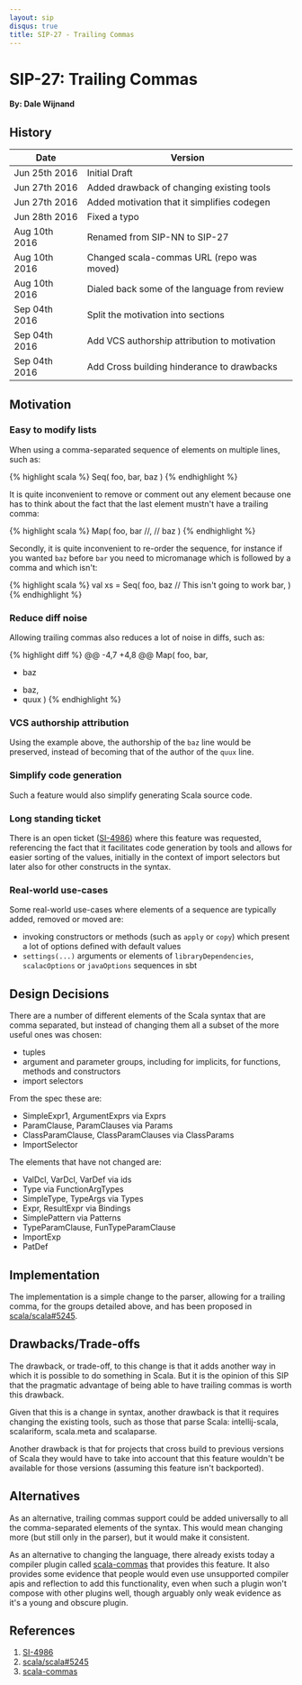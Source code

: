 ```yaml
---
layout: sip
disqus: true
title: SIP-27 - Trailing Commas
---
```


# SIP-27: Trailing Commas

**By: Dale Wijnand**

## History

| Date           | Version                                      |
| ---------------|----------------------------------------------|
| Jun 25th 2016  | Initial Draft                                |
| Jun 27th 2016  | Added drawback of changing existing tools    |
| Jun 27th 2016  | Added motivation that it simplifies codegen  |
| Jun 28th 2016  | Fixed a typo                                 |
| Aug 10th 2016  | Renamed from SIP-NN to SIP-27                |
| Aug 10th 2016  | Changed scala-commas URL (repo was moved)    |
| Aug 10th 2016  | Dialed back some of the language from review |
| Sep 04th 2016  | Split the motivation into sections           |
| Sep 04th 2016  | Add VCS authorship attribution to motivation |
| Sep 04th 2016  | Add Cross building hinderance to drawbacks   |

## Motivation

### Easy to modify lists

When using a comma-separated sequence of elements on multiple lines, such as:

{% highlight scala %}
Seq(
  foo,
  bar,
  baz
)
{% endhighlight %}

It is quite inconvenient to remove or comment out any element because one has to think about the fact that the last element mustn't have a trailing comma:

{% highlight scala %}
Map(
  foo,
  bar //,
//  baz
)
{% endhighlight %}

Secondly, it is quite inconvenient to re-order the sequence, for instance if you wanted `baz` before `bar` you need to micromanage which is followed by a comma and which isn't:

{% highlight scala %}
val xs = Seq(
  foo,
  baz   // This isn't going to work
  bar,
)
{% endhighlight %}

### Reduce diff noise

Allowing trailing commas also reduces a lot of noise in diffs, such as:

{% highlight diff %}
@@ -4,7 +4,8 @@
 Map(
   foo,
   bar,
-  baz
+  baz,
+  quux
 )
{% endhighlight %}

### VCS authorship attribution

Using the example above, the authorship of the `baz` line would be preserved, instead of becoming that of the author of the `quux` line.

### Simplify code generation

Such a feature would also simplify generating Scala source code.

### Long standing ticket

There is an open ticket ([SI-4986][]) where this feature was requested, referencing the fact that it facilitates code generation by tools and allows for easier sorting of the values, initially in the context of import selectors but later also for other constructs in the syntax.

### Real-world use-cases

Some real-world use-cases where elements of a sequence are typically added, removed or moved are:

* invoking constructors or methods (such as `apply` or `copy`) which present a lot of options defined with default values
* `settings(...)` arguments or elements of `libraryDependencies`, `scalacOptions` or `javaOptions` sequences in sbt

## Design Decisions

There are a number of different elements of the Scala syntax that are comma separated, but instead of changing them all a subset of the more useful ones was chosen:

* tuples
* argument and parameter groups, including for implicits, for functions, methods and constructors
* import selectors

From the spec these are:

* SimpleExpr1, ArgumentExprs via Exprs
* ParamClause, ParamClauses via Params
* ClassParamClause, ClassParamClauses via ClassParams
* ImportSelector

The elements that have not changed are:

* ValDcl, VarDcl, VarDef via ids
* Type via FunctionArgTypes
* SimpleType, TypeArgs via Types
* Expr, ResultExpr via Bindings
* SimplePattern via Patterns
* TypeParamClause, FunTypeParamClause
* ImportExp
* PatDef

## Implementation

The implementation is a simple change to the parser, allowing for a trailing comma, for the groups detailed above, and has been proposed in [scala/scala#5245][].

## Drawbacks/Trade-offs

The drawback, or trade-off, to this change is that it adds another way in which it is possible to do something in Scala. But it is the opinion of this SIP that the pragmatic advantage of being able to have trailing commas is worth this drawback.

Given that this is a change in syntax, another drawback is that it requires changing the existing tools, such as those that parse Scala: intellij-scala, scalariform, scala.meta and scalaparse.

Another drawback is that for projects that cross build to previous versions of Scala they would have to take into account that this feature wouldn't be available for those versions (assuming this feature isn't backported).

## Alternatives

As an alternative, trailing commas support could be added universally to all the comma-separated elements of the syntax. This would mean changing more (but still only in the parser), but it would make it consistent.

As an alternative to changing the language, there already exists today a compiler plugin called [scala-commas][] that provides this feature. It also provides some evidence that people would even use unsupported compiler apis and reflection to add this functionality, even when such a plugin won't compose with other plugins well, though arguably only weak evidence as it's a young and obscure plugin.

## References

1. [SI-4986][]
2. [scala/scala#5245][]
3. [scala-commas][]

[SI-4986]: https://issues.scala-lang.org/browse/SI-4986
[scala/scala#5245]: https://github.com/scala/scala/pull/524://github.com/scala/scala/pull/5245
[scala-commas]: https://github.com/47deg/scala-commas
